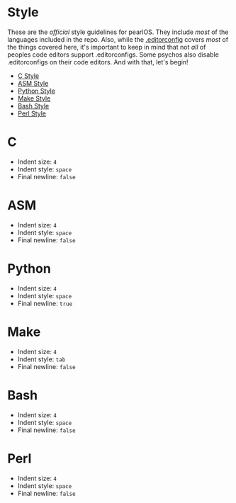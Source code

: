 # Style

These are the *official* style guidelines for pearlOS. They include *most*
of the languages included in the repo. Also, while the
[.editorconfig](https://github.com/ElisStaaf/pearlOS/blob/main/.editorconfig) covers *most* of the things
covered here, it's important to keep in mind that not *all* of peoples code editors
support .editorconfigs. Some psychos also disable .editorconfigs on their code
editors. And with that, let's begin!

* [C Style](/#c)
* [ASM Style](/#asm)
* [Python Style](/#python)
* [Make Style](/#make)
* [Bash Style](/#bash)
* [Perl Style](/#perl)

# C
* Indent size: `4`
* Indent style: `space`
* Final newline: `false`

# ASM
* Indent size: `4`
* Indent style: `space`
* Final newline: `false`

# Python
* Indent size: `4`
* Indent style: `space`
* Final newline: `true`

# Make
* Indent size: `4`
* Indent style: `tab`
* Final newline: `false`

# Bash
* Indent size: `4`
* Indent style: `space`
* Final newline: `false`

# Perl
* Indent size: `4`
* Indent style: `space`
* Final newline: `false`
